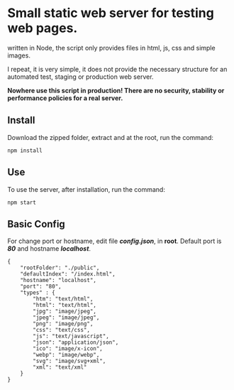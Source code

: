 # Small static web server for testing web pages.

written in Node, the script only provides files in html, js, css and simple images.

I repeat, it is very simple, it does not provide the necessary structure for an automated test, staging or production web server. 

**Nowhere use this script in production! There are no security, stability or performance policies for a real server.**

## Install

Download the zipped folder, extract and at the root, run the command:

~~~
npm install
~~~

## Use

To use the server, after installation, run the command:

~~~
npm start
~~~

## Basic Config

For change port or hostname, edit file **_config.json_**, in **root**. Default port is **_80_** and hostname **_localhost_**. 

~~~
{
    "rootFolder": "./public",
    "defaultIndex": "/index.html",
    "hostname": "localhost",
    "port": "80",
    "types" : {
        "htm": "text/html",
        "html": "text/html",
        "jpg": "image/jpeg",
        "jpeg": "image/jpeg",
        "png": "image/png",
        "css": "text/css",
        "js": "text/javascript",
        "json": "application/json",
        "ico": "image/x-icon",
        "webp": "image/webp",
        "svg": "image/svg+xml",
        "xml": "text/xml"
    }
}
~~~



